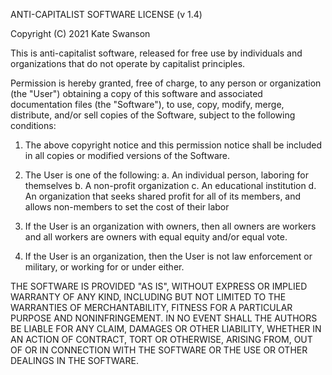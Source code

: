ANTI-CAPITALIST SOFTWARE LICENSE (v 1.4)

Copyright (C) 2021 Kate Swanson

This is anti-capitalist software, released for free use by individuals and
organizations that do not operate by capitalist principles.

Permission is hereby granted, free of charge, to any person or organization
(the "User") obtaining a copy of this software and associated documentation
files (the "Software"), to use, copy, modify, merge, distribute, and/or sell
copies of the Software, subject to the following conditions:

1. The above copyright notice and this permission notice shall be included in
all copies or modified versions of the Software.

2. The User is one of the following:
a. An individual person, laboring for themselves
b. A non-profit organization
c. An educational institution
d. An organization that seeks shared profit for all of its members, and allows
   non-members to set the cost of their labor

3. If the User is an organization with owners, then all owners are workers and
all workers are owners with equal equity and/or equal vote.

4. If the User is an organization, then the User is not law enforcement or
military, or working for or under either.

THE SOFTWARE IS PROVIDED "AS IS", WITHOUT EXPRESS OR IMPLIED WARRANTY OF ANY
KIND, INCLUDING BUT NOT LIMITED TO THE WARRANTIES OF MERCHANTABILITY, FITNESS
FOR A PARTICULAR PURPOSE AND NONINFRINGEMENT. IN NO EVENT SHALL THE AUTHORS BE
LIABLE FOR ANY CLAIM, DAMAGES OR OTHER LIABILITY, WHETHER IN AN ACTION OF
CONTRACT, TORT OR OTHERWISE, ARISING FROM, OUT OF OR IN CONNECTION WITH THE
SOFTWARE OR THE USE OR OTHER DEALINGS IN THE SOFTWARE.
